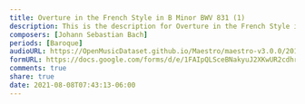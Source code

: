```yaml
---
title: Overture in the French Style in B Minor BWV 831 (1)
description: This is the description for Overture in the French Style in B Minor BWV 831 by Johann Sebastian Bach
composers: [Johann Sebastian Bach]
periods: [Baroque]
audioURL: https://OpenMusicDataset.github.io/Maestro/maestro-v3.0.0/2013/ORIG-MIDI_01_7_10_13_Group_MID--AUDIO_07_R3_2013_wav--1.midi
formURL: https://docs.google.com/forms/d/e/1FAIpQLSceBNakyuJ2XKwUR2cdhrCY36VkoFkURxhazXvzhUYev9XpTg/viewform
comments: true
share: true
date: 2021-08-08T07:43:13-06:00
---
```

